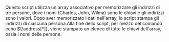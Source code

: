 Questo script utilizza un array associativo per memorizzare gli indirizzi di tre persone, dove i nomi (Charles, John, Wilma) sono le chiavi e gli indirizzi sono i valori. Dopo aver memorizzato i dati nell'array, lo script stampa gli indirizzi di ciascuna persona.Alla fine dello script, per mezzo del  comando echo ${!address[*]}, viene stampato un elenco di tutte le chiavi dell'array, ossia i nomi delle persone.
